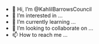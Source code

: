 - 👋 Hi, I’m @KahlilBarrowsCouncil
- 👀 I’m interested in ...
- 🌱 I’m currently learning ...
- 💞️ I’m looking to collaborate on ...
- 📫 How to reach me ...

<!---
KahlilBarrowsCouncil/KahlilBarrowsCouncil is a ✨ special ✨ repository because its `README.md` (this file) appears on your GitHub profile.
You can click the Preview link to take a look at your changes.
--->
